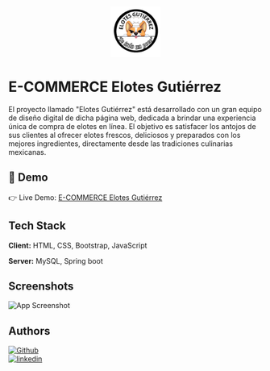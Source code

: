 <div align='center'><img src="./src/img/logo.png" alt="logo elotes gutiérrez" width="100"></div>

# E-COMMERCE Elotes Gutiérrez

El proyecto llamado "Elotes Gutiérrez" está desarrollado con un gran equipo de diseño digital de dicha página web, dedicada a brindar una experiencia única de compra de elotes en línea.
El objetivo es satisfacer los antojos de sus clientes al ofrecer elotes frescos, deliciosos y preparados con los mejores ingredientes, directamente desde las tradiciones culinarias mexicanas.

## 🔗 Demo

👉 Live Demo: <a href='https://michell-cazares.github.io/CH29_FrontEnd_E-commerce/index.html'>E-COMMERCE Elotes Gutiérrez</a>

## Tech Stack

**Client:** HTML, CSS, Bootstrap, JavaScript

**Server:** MySQL, Spring boot


## Screenshots

![App Screenshot](https://via.placeholder.com/468x300?text=App+Screenshot+Here)



## Authors

<a href='https://github.com/itzelgps' target="_blank"><img alt='Github' src='https://img.shields.io/badge/Itzel_Guadalupe-100000?style=for-the-badge&logo=Github&logoColor=white&labelColor=000000&color=000000'/></a>
<br />
<a href='https://www.linkedin.com/in/perezitzel/' target="_blank"><img alt='linkedin' src='https://img.shields.io/badge/Itzel_Guadalupe-100000?style=for-the-badge&logo=linkedin&logoColor=white&labelColor=0077B5&color=0077B5'/></a>